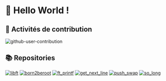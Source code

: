 # 👋 Hello World !

## 🚀 Activités de contribution

![github-user-contribution](https://user-images.githubusercontent.com/58959408/157782696-8bc9ca49-ca61-4ab5-8b83-49c4e76c1a8f.svg)

## 📚 Repositories

[![libft](https://github-readme-stats.vercel.app/api/pin/?username=Herimamy12&repo=libft)](https://github.com/Herimamy12/libft)
[![born2beroot](https://github-readme-stats.vercel.app/api/pin/?username=Herimamy12&repo=born2beroot)](https://github.com/Herimamy12/born2beroot)
[![ft_printf](https://github-readme-stats.vercel.app/api/pin/?username=Herimamy12&repo=ft_printf)](https://github.com/Herimamy12/ft_printf)
[![get_next_line](https://github-readme-stats.vercel.app/api/pin/?username=Herimamy12&repo=get_next_line)](https://github.com/Herimamy12/get_next_line)
[![push_swap](https://github-readme-stats.vercel.app/api/pin/?username=Herimamy12&repo=push_swap)](https://github.com/Herimamy12/push_swap)
[![so_long](https://github-readme-stats.vercel.app/api/pin/?username=Herimamy12&repo=so_long)](https://github.com/Herimamy12/so_long)
